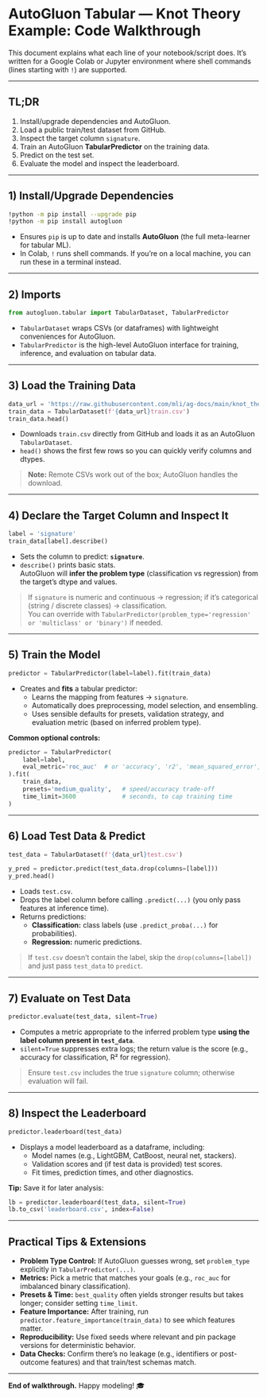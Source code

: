 # AutoGluon Tabular — Knot Theory Example: Code Walkthrough

This document explains what each line of your notebook/script does. It’s written for a Google Colab or Jupyter environment where shell commands (lines starting with `!`) are supported.

---

## TL;DR

1. Install/upgrade dependencies and AutoGluon.
2. Load a public train/test dataset from GitHub.
3. Inspect the target column `signature`.
4. Train an AutoGluon **TabularPredictor** on the training data.
5. Predict on the test set.
6. Evaluate the model and inspect the leaderboard.

---

## 1) Install/Upgrade Dependencies

```bash
!python -m pip install --upgrade pip
!python -m pip install autogluon
```

- Ensures `pip` is up to date and installs **AutoGluon** (the full meta-learner for tabular ML).
- In Colab, `!` runs shell commands. If you’re on a local machine, you can run these in a terminal instead.

---

## 2) Imports

```python
from autogluon.tabular import TabularDataset, TabularPredictor
```

- `TabularDataset` wraps CSVs (or dataframes) with lightweight conveniences for AutoGluon.
- `TabularPredictor` is the high-level AutoGluon interface for training, inference, and evaluation on tabular data.

---

## 3) Load the Training Data

```python
data_url = 'https://raw.githubusercontent.com/mli/ag-docs/main/knot_theory/'
train_data = TabularDataset(f'{data_url}train.csv')
train_data.head()
```

- Downloads `train.csv` directly from GitHub and loads it as an AutoGluon `TabularDataset`.
- `head()` shows the first few rows so you can quickly verify columns and dtypes.

> **Note:** Remote CSVs work out of the box; AutoGluon handles the download.

---

## 4) Declare the Target Column and Inspect It

```python
label = 'signature'
train_data[label].describe()
```

- Sets the column to predict: **`signature`**.
- `describe()` prints basic stats.  
  AutoGluon will **infer the problem type** (classification vs regression) from the target’s dtype and values.

> If `signature` is numeric and continuous → regression; if it’s categorical (string / discrete classes) → classification.  
> You can override with `TabularPredictor(problem_type='regression' or 'multiclass' or 'binary')` if needed.

---

## 5) Train the Model

```python
predictor = TabularPredictor(label=label).fit(train_data)
```

- Creates and **fits** a tabular predictor:
  - Learns the mapping from features → `signature`.
  - Automatically does preprocessing, model selection, and ensembling.
  - Uses sensible defaults for presets, validation strategy, and evaluation metric (based on inferred problem type).

**Common optional controls:**
```python
predictor = TabularPredictor(
    label=label,
    eval_metric='roc_auc'  # or 'accuracy', 'r2', 'mean_squared_error', etc., depending on problem
).fit(
    train_data,
    presets='medium_quality',   # speed/accuracy trade-off
    time_limit=3600             # seconds, to cap training time
)
```

---

## 6) Load Test Data & Predict

```python
test_data = TabularDataset(f'{data_url}test.csv')

y_pred = predictor.predict(test_data.drop(columns=[label]))
y_pred.head()
```

- Loads `test.csv`.
- Drops the label column before calling `.predict(...)` (you only pass features at inference time).
- Returns predictions:
  - **Classification:** class labels (use `.predict_proba(...)` for probabilities).
  - **Regression:** numeric predictions.

> If `test.csv` doesn’t contain the label, skip the `drop(columns=[label])` and just pass `test_data` to `predict`.

---

## 7) Evaluate on Test Data

```python
predictor.evaluate(test_data, silent=True)
```

- Computes a metric appropriate to the inferred problem type **using the label column present in `test_data`**.
- `silent=True` suppresses extra logs; the return value is the score (e.g., accuracy for classification, R² for regression).

> Ensure `test.csv` includes the true `signature` column; otherwise evaluation will fail.

---

## 8) Inspect the Leaderboard

```python
predictor.leaderboard(test_data)
```

- Displays a model leaderboard as a dataframe, including:
  - Model names (e.g., LightGBM, CatBoost, neural net, stackers).
  - Validation scores and (if test data is provided) test scores.
  - Fit times, prediction times, and other diagnostics.

**Tip:** Save it for later analysis:
```python
lb = predictor.leaderboard(test_data, silent=True)
lb.to_csv('leaderboard.csv', index=False)
```

---

## Practical Tips & Extensions

- **Problem Type Control:** If AutoGluon guesses wrong, set `problem_type` explicitly in `TabularPredictor(...)`.
- **Metrics:** Pick a metric that matches your goals (e.g., `roc_auc` for imbalanced binary classification).
- **Presets & Time:** `best_quality` often yields stronger results but takes longer; consider setting `time_limit`.
- **Feature Importance:** After training, run `predictor.feature_importance(train_data)` to see which features matter.
- **Reproducibility:** Use fixed seeds where relevant and pin package versions for deterministic behavior.
- **Data Checks:** Confirm there’s no leakage (e.g., identifiers or post-outcome features) and that train/test schemas match.

---

**End of walkthrough.** Happy modeling! 🎓
